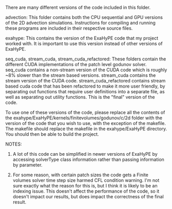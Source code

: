 There are many different versions of the code included in this folder. 

advection:
This folder contains both the CPU sequential and GPU versions of the 2D advection simulations.
Instructions for compiling and running these programs are included in their respective source files.

exahype:
This contains the version of the ExaHyPE code that my project worked with. It is important to use this version instead of other versions of ExaHyPE.

seq_cuda, stream_cuda, stream_cuda_refactored:
These folders contain the different CUDA implementations of the patch level godunov solver. seq_cuda contains a non-stream version of the CUDA code which is roughly ~8% slower than the stream based versions. stream_cuda contains the stream version of the CUDA code. stream_cuda_refactored contains stream based cuda code that has been refactored to make it more user friendly, by separating out functions that require user definitions into a separate file, as well as separating out utility functions. This is the "final" version of the code.

To use one of these versions of the code, please replace all the contents of the exahype/ExaHyPE/kernels/finitevolumes/godunov/c/2d folder with the version of the code that you wish to use, with the exception of the makefile. The makefile should replace the makefile in the exahype/ExaHyPE directory. You should then be able to build the project.

NOTES:

1. A lot of this code can be simplified in newer versions of ExaHyPE by accessing solverType class information rather than passing information by parameter.

2. For some reason, with certain patch sizes the code gets a Finite volumes solver time step size harmed CFL condition warning. I'm not sure exactly what the reason for this is, but I think it is likely to be an indexing issue. This doesn't affect the performance of the code, so it doesn't impact our results, but does impact the correctness of the final result. 



